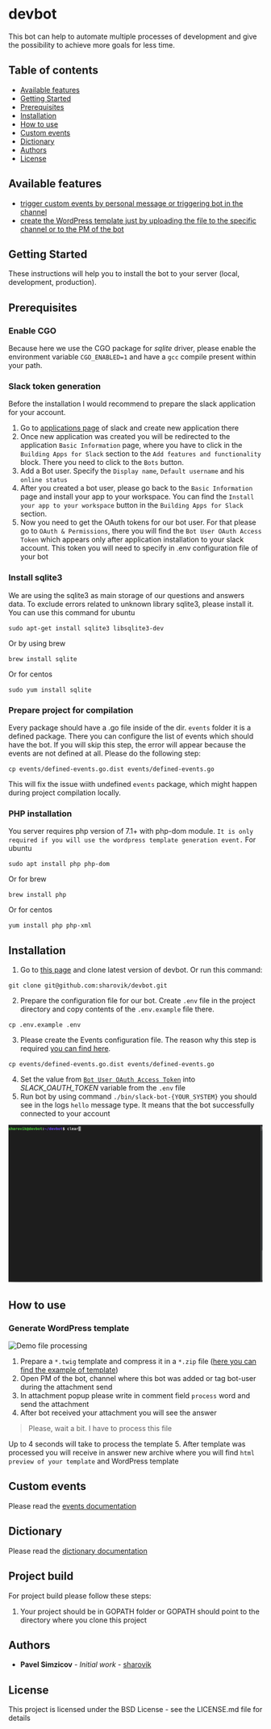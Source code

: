 # devbot

This bot can help to automate multiple processes of development and give the possibility to achieve more goals for less time.

## Table of contents
- [Available features](#generate-wordpress-template)
- [Getting Started](#getting-started)
- [Prerequisites](#prerequisites)
- [Installation](#installation)
- [How to use](#how-to-use)
- [Custom events](#custom-events)
- [Dictionary](#dictionary)
- [Authors](#authors)
- [License](#license)

## Available features
* [trigger custom events by personal message or triggering bot in the channel](documentation/events.md)
* [create the WordPress template just by uploading the file to the specific channel or to the PM of the bot](#generate-wordpress-template)

## Getting Started

These instructions will help you to install the bot to your server (local, development, production).

## Prerequisites

### Enable CGO
Because here we use the CGO package for *sqlite* driver, please enable the environment variable `CGO_ENABLED=1` and have a `gcc` compile present within your path.

### Slack token generation
Before the installation I would recommend to prepare the slack application for your account. 
1. Go to [applications page](https://api.slack.com/apps?new_app=1) of slack and create new application there
2. Once new application was created you will be redirected to the application `Basic Information` page, where you have to click in the `Building Apps for Slack` section to the `Add features and functionality` block. There you need to click to the `Bots` button.
3. Add a Bot user. Specify the `Display name`, `Default username` and his `online status`
4. After you created a bot user, please go back to the `Basic Information` page and install your app to your workspace. You can find the `Install your app to your workspace` button in the `Building Apps for Slack` section.
5. Now you need to get the OAuth tokens for our bot user. For that please go to `OAuth & Permissions`, there you will find the `Bot User OAuth Access Token` which appears only after application installation to your slack account. This token you will need to specify in .env configuration file of your bot

### Install sqlite3
We are using the sqlite3 as main storage of our questions and answers data. To exclude errors related to unknown library sqlite3, please install it.
You can use this command for ubuntu
```
sudo apt-get install sqlite3 libsqlite3-dev
```
Or by using brew
```
brew install sqlite
```
Or for centos
```
sudo yum install sqlite
```

### Prepare project for compilation
Every package should have a .go file inside of the dir. `events` folder it is a defined package. There you can configure the list of events which should have the bot. If you will skip this step, the error will appear because the events are not defined at all. Please do the following step:
```
cp events/defined-events.go.dist events/defined-events.go
```
This will fix the issue wiith undefined `events` package, which might happen during project compilation locally.

### PHP installation
You server requires php version of 7.1+ with php-dom module. `It is only required if you will use the wordpress template generation event.`
For ubuntu
```
sudo apt install php php-dom
```
Or for brew
```
brew install php
```
Or for centos
```
yum install php php-xml
```
## Installation

1. Go to [this page](https://github.com/sharovik/devbot) and clone latest version of devbot. Or run this command:
``` 
git clone git@github.com:sharovik/devbot.git
```
2. Prepare the configuration file for our bot. Create `.env` file in the project directory and copy contents of the `.env.example` file there.
```
cp .env.example .env
```
3. Please create the Events configuration file. The reason why this step is required [you can find here](#prepare-project-for-compilation).
``` 
cp events/defined-events.go.dist events/defined-events.go
```
4. Set the value from [`Bot User OAuth Access Token`](#slack-token-generation) into *SLACK_OAUTH_TOKEN* variable from the `.env` file
5. Run bot by using command `./bin/slack-bot-{YOUR_SYSTEM}` you should see in the logs `hello` message type. It means that the bot successfully connected to your account

![Demo start slack-bo](documentation/images/start-slack-bot.gif)
## How to use

### Generate WordPress template
![Demo file processing](documentation/images/demo-file-processing.gif)
1. Prepare a `*.twig` template and compress it in a `*.zip` file ([here you can find the example of template](https://github.com/sharovik/themer)) 
2. Open PM of the bot, channel where this bot was added or tag bot-user during the attachment send
3. In attachment popup please write in comment field `process` word and send the attachment
4. After bot received your attachment you will see the answer
 >Please, wait a bit. I have to process this file
 
 Up to 4 seconds will take to process the template
5. After template was processed you will receive in answer new archive where you will find `html preview of your template` and WordPress template

## Custom events
Please read the [events documentation](documentation/events.md)

## Dictionary
Please read the [dictionary documentation](documentation/dictionary.md)

## Project build
For project build please follow these steps:
1. Your project should be in GOPATH folder or GOPATH should point to the directory where you clone this project 

## Authors

* **Pavel Simzicov** - *Initial work* - [sharovik](https://github.com/sharovik)

## License
This project is licensed under the BSD License - see the LICENSE.md file for details
